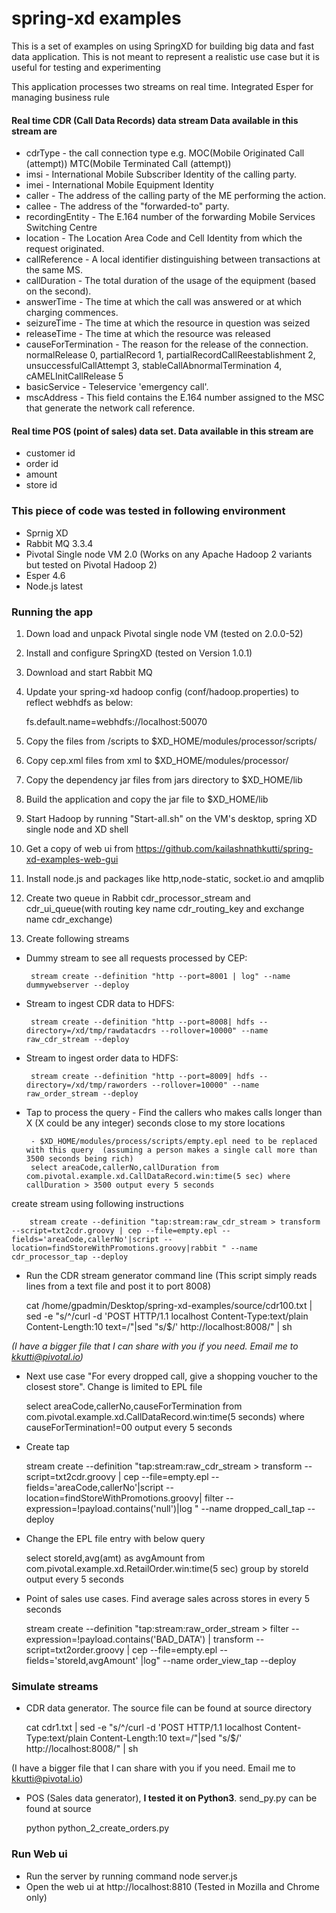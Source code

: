 spring-xd examples 
============

This is a set of examples on using SpringXD for building big data and fast data application. This is not meant to represent a realistic use case but it is useful for testing and experimenting

This application processes two streams on real time. Integrated Esper for managing business rule

#### Real time CDR (Call Data Records) data stream Data available in this stream are 

  * cdrType - the call connection type e.g. MOC(Mobile Originated Call (attempt)) MTC(Mobile Terminated Call (attempt))
  * imsi - International Mobile Subscriber Identity of the calling party. 
  * imei - International Mobile Equipment Identity
  * caller - The address of the calling party of the ME performing the action. 
  * callee - The address of the "forwarded-to" party.
  * recordingEntity - The E.164 number of the forwarding Mobile Services Switching Centre
  * location - The Location Area Code and Cell Identity from which the request originated.
  * callReference - A local identifier distinguishing between transactions at the same MS.
  * callDuration - The total duration of the usage of the equipment (based on the second).
  * answerTime - The time at which the call was answered or at which charging commences.
  * seizureTime - The time at which the resource in question was seized
  * releaseTime - The time at which the resource was released     
  * causeForTermination - The reason for the release of the connection. normalRelease 0, partialRecord 1, partialRecordCallReestablishment 2, unsuccessfulCallAttempt 3, stableCallAbnormalTermination 4, cAMELInitCallRelease 5
  * basicService - Teleservice 'emergency call'. 
  * mscAddress - This field contains the E.164 number assigned to the MSC that generate the network call reference.
  
####  Real time POS (point of sales) data set. Data available in this stream are 
  * customer id
  * order id
  * amount
  * store id

### This piece of code was tested in following environment 
  - Sprnig XD 
  - Rabbit MQ 3.3.4
  - Pivotal Single node VM 2.0 (Works on any Apache Hadoop 2 variants but tested on Pivotal Hadoop 2) 
  - Esper 4.6
  - Node.js latest


### Running the app 
1) Down load and unpack Pivotal single node VM (tested on 2.0.0-52)

2) Install and configure SpringXD (tested on Version 1.0.1)

3) Download and start Rabbit MQ 

4) Update your spring-xd hadoop config (conf/hadoop.properties) to reflect webhdfs as below:

	fs.default.name=webhdfs://localhost:50070
5) Copy the files from /scripts to $XD_HOME/modules/processor/scripts/

6) Copy cep.xml files from xml to $XD_HOME/modules/processor/

7) Copy the dependency jar files from jars directory to $XD_HOME/lib 

8) Build the application and copy the jar file to $XD_HOME/lib 

9) Start Hadoop by running "Start-all.sh" on the VM's desktop, spring XD single node and XD shell

10) Get a copy of web ui from https://github.com/kailashnathkutti/spring-xd-examples-web-gui

11) Install node.js and packages like http,node-static, socket.io and amqplib

12) Create two queue in Rabbit cdr_processor_stream and cdr_ui_queue(with routing key name cdr_routing_key and exchange name cdr_exchange)

13) Create following streams
 * Dummy stream to see all requests processed by CEP:
 
		stream create --definition "http --port=8001 | log" --name dummywebserver --deploy

 * Stream to ingest CDR data to HDFS:
 
	 	stream create --definition "http --port=8008| hdfs --directory=/xd/tmp/rawdatacdrs --rollover=10000" --name raw_cdr_stream --deploy
 	
 * Stream to ingest order data to HDFS:
 
		stream create --definition "http --port=8009| hdfs --directory=/xd/tmp/raworders --rollover=10000" --name raw_order_stream --deploy
 * Tap to process the query - Find the callers who makes calls longer than X (X could be any integer) seconds close to my store locations
 	
 	    - $XD_HOME/modules/process/scripts/empty.epl need to be replaced with this query  (assuming a person makes a single call more than 3500 seconds being rich)
		select areaCode,callerNo,callDuration from com.pivotal.example.xd.CallDataRecord.win:time(5 sec) where callDuration > 3500 output every 5 seconds
		
create stream using following instructions
	
		stream create --definition "tap:stream:raw_cdr_stream > transform --script=txt2cdr.groovy | cep --file=empty.epl --fields='areaCode,callerNo'|script --location=findStoreWithPromotions.groovy|rabbit " --name cdr_processor_tap --deploy
 * Run the CDR stream generator command line (This script simply reads lines from a text file and post it to port 8008)
	
	cat /home/gpadmin/Desktop/spring-xd-examples/source/cdr100.txt | sed -e "s/^/curl -d \'POST HTTP\/1.1 localhost Content-Type\:text\/plain Content-Length\:10 text=/"|sed "s/$/\' http\:\/\/localhost\:8008/" | sh
	

  *(I have a bigger file that I can share with you if you need. Email me to kkutti@pivotal.io)*
  
 * Next use case "For every dropped call, give a shopping voucher to the closest store". Change is limited to EPL file 
 
   select areaCode,callerNo,causeForTermination from com.pivotal.example.xd.CallDataRecord.win:time(5 seconds) where causeForTermination!=00 output every 5 seconds
   
 * Create tap  		
 
 	stream create --definition "tap:stream:raw_cdr_stream > transform --script=txt2cdr.groovy | cep --file=empty.epl --fields='areaCode,callerNo'|script --location=findStoreWithPromotions.groovy| filter --expression=!payload.contains('null')|log " --name dropped_call_tap --deploy
 
 * Change the EPL file entry with below query
 
 	select storeId,avg(amt) as avgAmount from com.pivotal.example.xd.RetailOrder.win:time(5 sec) group by storeId output every 5 seconds  
 
 * Point of sales use cases. Find average sales across stores in every 5 seconds

	stream create --definition "tap:stream:raw_order_stream > filter --expression=!payload.contains('BAD_DATA') | transform --script=txt2order.groovy  | cep --file=empty.epl --fields='storeId,avgAmount' |log" --name order_view_tap --deploy

### Simulate streams

 *  CDR data generator. The source file can be found at source directory
 
	cat cdr1.txt | sed -e "s/^/curl -d \'POST HTTP\/1.1 localhost Content-Type\:text\/plain Content-Length\:10 text=/"|sed "s/$/\' http\:\/\/localhost\:8008/" | sh
 
 (I have a bigger file that I can share with you if you need. Email me to kkutti@pivotal.io)
 
 * POS (Sales data generator), **I tested it on Python3**. send_py.py can be found at source
 
   python python_2_create_orders.py
   
### Run Web ui
 
  * Run the server by running command node server.js
  * Open the web ui at http://localhost:8810 (Tested in Mozilla and Chrome only)
 
